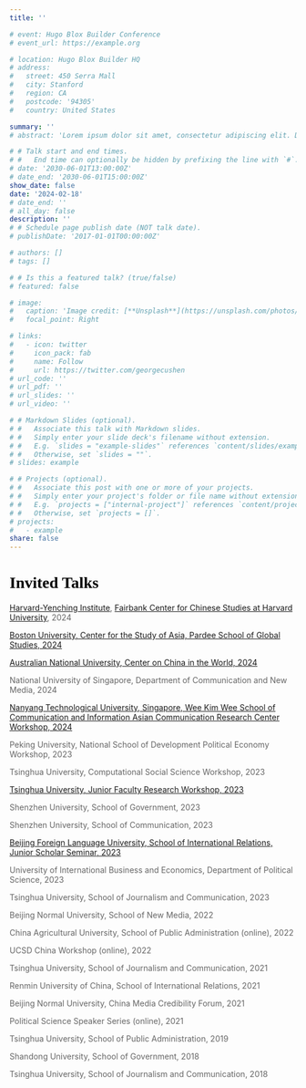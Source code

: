 ```yaml
---
title: ''

# event: Hugo Blox Builder Conference
# event_url: https://example.org

# location: Hugo Blox Builder HQ
# address:
#   street: 450 Serra Mall
#   city: Stanford
#   region: CA
#   postcode: '94305'
#   country: United States

summary: ''
# abstract: 'Lorem ipsum dolor sit amet, consectetur adipiscing elit. Duis posuere tellusac convallis placerat. Proin tincidunt magna sed ex sollicitudin condimentum. Sed ac faucibus dolor, scelerisque sollicitudin nisi. Cras purus urna, suscipit quis sapien eu, pulvinar tempor diam.'

# # Talk start and end times.
# #   End time can optionally be hidden by prefixing the line with `#`.
# date: '2030-06-01T13:00:00Z'
# date_end: '2030-06-01T15:00:00Z'
show_date: false
date: '2024-02-18'
# date_end: ''
# all_day: false
description: ''
# # Schedule page publish date (NOT talk date).
# publishDate: '2017-01-01T00:00:00Z'

# authors: []
# tags: []

# # Is this a featured talk? (true/false)
# featured: false

# image:
#   caption: 'Image credit: [**Unsplash**](https://unsplash.com/photos/bzdhc5b3Bxs)'
#   focal_point: Right

# links:
#   - icon: twitter
#     icon_pack: fab
#     name: Follow
#     url: https://twitter.com/georgecushen
# url_code: ''
# url_pdf: ''
# url_slides: ''
# url_video: ''

# # Markdown Slides (optional).
# #   Associate this talk with Markdown slides.
# #   Simply enter your slide deck's filename without extension.
# #   E.g. `slides = "example-slides"` references `content/slides/example-slides.md`.
# #   Otherwise, set `slides = ""`.
# slides: example

# # Projects (optional).
# #   Associate this post with one or more of your projects.
# #   Simply enter your project's folder or file name without extension.
# #   E.g. `projects = ["internal-project"]` references `content/project/deep-learning/index.md`.
# #   Otherwise, set `projects = []`.
# projects:
#   - example
share: false
---
```

<style>
/* 修改 body 的文字颜色为 #666666 (深灰) */
body {
    color: #666666 !important;
}
</style>

# <span style="color:black;font-family:Times New Roman">**Invited Talks**</span>

[Harvard-Yenching Institute](https://www.harvard-yenching.org/events/kaiping-zhang-governing-china-in-the-digital-age/), [Fairbank Center for Chinese Studies at Harvard University](https://fairbank.fas.harvard.edu/events/kaiping-zhang-governing-china-in-the-digital-age-legacies-challenges-and-transformations/), 2024

[Boston University, Center for the Study of Asia, Pardee School of Global Studies, 2024](https://www.bu.edu/asian/2024/08/01/media-politics-and-public-opinion-in-china-implications-for-international-relations/)

[Australian National University, Center on China in the World, 2024](https://www.anu.edu.au/events/chinas-window-to-the-world-how-media-platforms-communicate-about-foreign-affairs)

National University of Singapore, Department of Communication and New Media, 2024

[Nanyang Technological University, Singapore, Wee Kim Wee School of Communication and Information Asian Communication Research Center Workshop, 2024](https://wis.ntu.edu.sg/pls/webexe88/REGISTER_NTU.REGISTER?EVENT_ID=OA24011616322962)

Peking University, National School of Development Political Economy Workshop, 2023

Tsinghua University, Computational Social Science Workshop, 2023

[Tsinghua University, Junior Faculty Research Workshop, 2023](https://www.sss.tsinghua.edu.cn/info/1223/7152.htm)

Shenzhen University, School of Government, 2023

Shenzhen University, School of Communication, 2023

[Beijing Foreign Language University, School of International Relations, Junior Scholar Seminar, 2023](https://www.dps.tsinghua.edu.cn/info/1197/3003.htm)

University of International Business and Economics, Department of Political Science, 2023

Tsinghua University, School of Journalism and Communication, 2023

Beijing Normal University, School of New Media, 2022

China Agricultural University, School of Public Administration (online), 2022

UCSD China Workshop (online), 2022

Tsinghua University, School of Journalism and Communication, 2021

Renmin University of China, School of International Relations, 2021

Beijing Normal University, China Media Credibility Forum, 2021

Political Science Speaker Series (online), 2021

Tsinghua University, School of Public Administration, 2019

Shandong University, School of Government, 2018

Tsinghua University, School of Journalism and Communication, 2018

<!-- {{% callout note %}}
Click on the **Slides** button above to view the built-in slides feature.
{{% /callout %}}

Slides can be added in a few ways:

- **Create** slides using Hugo Blox Builder's [_Slides_](https://docs.hugoblox.com/reference/content-types/) feature and link using `slides` parameter in the front matter of the talk file
- **Upload** an existing slide deck to `static/` and link using `url_slides` parameter in the front matter of the talk file
- **Embed** your slides (e.g. Google Slides) or presentation video on this page using [shortcodes](https://docs.hugoblox.com/reference/markdown/).

Further event details, including [page elements](https://docs.hugoblox.com/reference/markdown/) such as image galleries, can be added to the body of this page. -->
